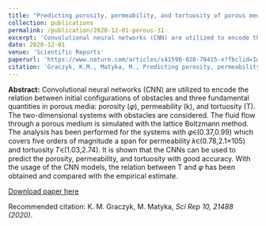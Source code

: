 ```yaml
---
title: "Predicting porosity, permeability, and tortuosity of porous media from images by deep learning"
collection: publications
permalink: /publication/2020-12-01-porous-31
excerpt: 'Convolutional neural networks (CNN) are utilized to encode the relation between initial configurations of obstacles and three fundamental quantities in porous media: porosity (𝜑), permeability (k), and tortuosity (T). The two-dimensional systems with obstacles are considered. The fluid flow through a porous medium is simulated with the lattice Boltzmann method. The analysis has been performed for the systems with 𝜑∈(0.37,0.99) which covers five orders of magnitude a span for permeability 𝑘∈(0.78,2.1×105) and tortuosity 𝑇∈(1.03,2.74). It is shown that the CNNs can be used to predict the porosity, permeability, and tortuosity with good accuracy. With the usage of the CNN models, the relation between T and 𝜑 has been obtained and compared with the empirical estimate.'
date: 2020-12-01
venue: 'Scientific Reports'
paperurl: 'https://www.nature.com/articles/s41598-020-78415-x?fbclid=IwAR34VQLiWCTHAJh5yVuH2iJvZs_z6Iw1Iy_p40YF5JnnrNvWVHwTvCjBiiY'
citation: 'Graczyk, K.M., Matyka, M., Predicting porosity, permeability, and tortuosity of porous media from images by deep learning. Sci Rep 10, 21488 (2020)'
---
```

__Abstract:__ Convolutional neural networks (CNN) are utilized to encode the relation between initial configurations of obstacles and three fundamental quantities in porous media: porosity (𝜑), permeability (k), and tortuosity (T). The two-dimensional systems with obstacles are considered. The fluid flow through a porous medium is simulated with the lattice Boltzmann method. The analysis has been performed for the systems with 𝜑∈(0.37,0.99) which covers five orders of magnitude a span for permeability 𝑘∈(0.78,2.1×105) and tortuosity 𝑇∈(1.03,2.74). It is shown that the CNNs can be used to predict the porosity, permeability, and tortuosity with good accuracy. With the usage of the CNN models, the relation between T and 𝜑 has been obtained and compared with the empirical estimate.

[Download paper here](https://www.nature.com/articles/s41598-020-78415-x.pdf)

Recommended citation: K. M. Graczyk, M. Matyka, <i>Sci Rep 10, 21488 (2020)</i>.
